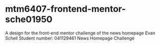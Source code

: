 # mtm6407-frontend-mentor-sche01950
A design for the front-end mentor challenge of the news homepage
Evan Schell
Student number: 041129461
News Homepage Challenge